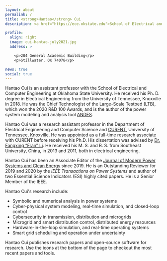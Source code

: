 ```yaml
---
layout: about
permalink: /
title: <strong>Hantao</strong> Cui
description: <a href="https://ece.okstate.edu">School of Electrical and Computer Engineering</a>, Oklahoma State University

profile:
  align: right
  image: cui-hantao-july2021.jpg
  address: >

    <p>204 General Academic Building</p>
    <p>Stillwater, OK 74078</p>

news: true
social: true
---
```

Hantao Cui is an assistant professor with the School of Electrical and Computer Engineering at Oklahoma State University.
He received his Ph. D. degree in Electrical Engineering from the University of Tennessee, Knoxville in 2018.
He was the Chief Technologist of the Large-Scale Testbed (LTB), which won the 2020 R&D 100 Awards, and is the author of the power system modeling and analysis tool [ANDES](https://github.com/cuihantao/andes).

Hantao Cui was a research assistant professor in the Department of Electrical Engineering and Computer Science and
[CURENT](https://curent.utk.edu), University of Tennessee, Knoxville.
He was appointed as a full-time research associate with CURENT before receiving his Ph.D.
His dissertation was advised by [Dr. Fangxing “Fran” Li](http://web.eecs.utk.edu/~fli6).
He received his M. S. and B. S. from Southeast University, China, in 2013 and 2011, both in electrical engineering.

Hantao Cui has been an Associate Editor of the [Journal of Modern Power Systems and Clean Energy](http://www.mpce.info) since 2019.
He is an Outstanding Reviewer for 2019 and 2020 by the _IEEE Transactions on Power Systems_
and author of two Essential Science Indicators (ESI) highly cited papers.
He is a Senior Member of the IEEE.

Hantao Cui's research include:

- Symbolic and numerical analysis in power systems
- Cyber-physical system modeling, real-time simulation, and closed-loop control
- Cybersecurity in transmission, distribution and microgrids
- Microgrid and smart distribution control, distributed energy resources
- Hardware-in-the-loop simulation, and real-time operating systems
- Smart grid scheduling and operation under uncertainty

Hantao Cui publishes research papers and open-source software for research.
Use the icons at the bottom of the page to checkout the most recent papers and tools.
